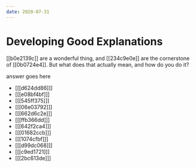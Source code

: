 ```yaml
---
date: 2020-07-31
---
```


# Developing Good Explanations

[[b0e2139c]] are a wonderful thing, and [[234c9e0e]] are the cornerstone of [[0b0724e4]].
But what does that actually mean, and how do you do it?

answer goes here

- [[[d624dd86]]]
- [[[e08bf4bf]]]
- [[[545ff375]]]
- [[[06e03792]]]
- [[[662d6c2e]]]
- [[[ffb366dd]]]
- [[[642f2ca4]]]
- [[[01682ccb]]]
- [[[1074cfbf]]]
- [[[d99dc068]]]
- [[[c9ed1721]]]
- [[[2bc613de]]]

